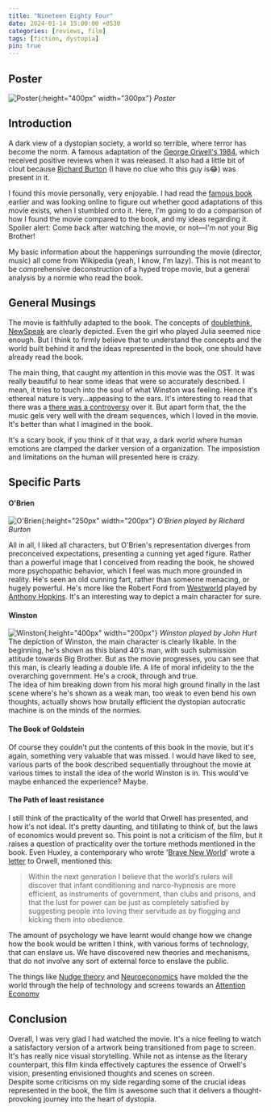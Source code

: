 ```yaml
---
title: "Nineteen Eighty Four"
date: 2024-01-14 15:00:00 +0530
categories: [reviews, film]
tags: [fiction, dystopia]
pin: true
---
```


## Poster
<!-- ![Poster](\assets\img\Ninteen_Eighty_Four.jpg){:height="400px" width="300px"} -->
<img src="{{site.baseurl | prepend: site.url}}/assets/img/1984/Ninteen_Eighty_Four.jpg" alt="Poster">{:height="400px" width="300px"}
*Poster*

## Introduction
A dark view of a dystopian society, a world so terrible, where terror has become the norm. A famous adaptation of the [George Orwell's 1984](https://en.wikipedia.org/wiki/Nineteen_Eighty-Four), which received positive reviews when it was released. It also had a little bit of clout because [Richard Burton](https://en.wikipedia.org/wiki/Richard_Burton) (I have no clue who this guy is😂) was present in it. 

I found this movie personally, very enjoyable. I had read the [famous book](https://en.wikipedia.org/wiki/Nineteen_Eighty-Four) earlier and was looking online to figure out whether good adaptations of this movie exists, when I stumbled onto it. Here, I'm going to do a comparison of how I found the movie compared to the book, and my ideas regarding it. Spoiler alert: Come back after watching the movie, or not—I'm not your Big Brother!

My basic information about the happenings surrounding the movie (director, music) all come from Wikipedia (yeah, I know, I'm lazy). This is not meant to be comprehensive deconstruction of a hyped trope movie, but a general analysis by a normie who read the book.

## General Musings
The movie is faithfully adapted to the book. The concepts of [doublethink](https://en.wikipedia.org/wiki/Doublethink), [NewSpeak](https://en.wikipedia.org/wiki/Newspeak) are clearly depicted. Even the girl who played Julia seemed nice enough. But I think to firmly believe that to understand the concepts and the world built behind it and the ideas represented in the book, one should have already read the book.

The main thing, that caught my attention in this movie was the OST. It was really beautiful to hear some ideas that were so accurately described. I mean, it tries to touch into the soul of what Winston was feeling. Hence it's ethereal nature is very...appeasing to the ears. It's interesting to read that there was a [there was a controversy](https://en.wikipedia.org/wiki/Nineteen_Eighty-Four_(1984_film)#Score_controversy) over it. But apart form that, the the music gels very well with the dream sequences, which I loved in the movie. It's better than what I imagined in the book.

It's a scary book, if you think of it that way, a dark world where human emotions are clamped the darker version of a organization. The imposistion and limitations on the human will presented here is crazy.

## Specific Parts
#### O'Brien

<img src="{{site.baseurl | prepend: site.url}}/assets/img/1984/O'Brian.jpg" alt="O'Brien">{:height="250px" width="200px"}
*O'Brien played by Richard Burton*

All in all, I liked all characters, but O'Brien's representation diverges from preconceived expectations, presenting a cunning yet aged figure. Rather than a powerful image that I conceived from reading the book, he showed more psychopathic behavior, which I feel was much more grounded in reality. He's seen an old cunning fart, rather than someone menacing, or hugely powerful. He's more like the Robert Ford from [Westworld](https://www.imdb.com/title/tt0475784/) played by [Anthony Hopkins](https://en.wikipedia.org/wiki/Anthony_Hopkins). It's an interesting way to depict a main character for sure.

#### Winston

<img src="{{site.baseurl | prepend: site.url}}/assets/img/1984/Winston.jpg" alt="Winston">{:height="400px" width="200px"}
*Winston played by John Hurt*
The depiction of Winston, the main character is clearly likable. In the beginning, he's shown as this bland 40's man, with such submission attitude towards Big Brother. But as the movie progresses, you can see that this man, is clearly leading a double life. A life of moral infidelity to the the overarching government. He's a crook, through and true.<br>
The idea of him breaking down from his moral high ground finally in the last scene where's he's shown as a weak man, too weak to even bend his own thoughts, actually shows how brutally efficient the dystopian autocratic machine is on the minds of the normies.

#### The Book of Goldstein
Of course they couldn't put the contents of this book in the movie, but it's again, something very valuable that was missed. I would have liked to see, various parts of the book described sequentially throughout the movie at various times to install the idea of the world Winston is in. This would've maybe enhanced the experience? Maybe.

#### The Path of least resistance
I still think of the practicality of the world that Orwell has presented, and how it's not ideal. It's pretty daunting, and titillating to think of, but the laws of economics would prevent so. This point is not a criticism of the film, but it raises a question of practicality over the torture methods mentioned in the book. Even Huxley, a contemporary who wrote '[Brave New World](https://www.goodreads.com/book/show/5129.Brave_New_World)' wrote a [letter](https://lettersofnote.com/2012/03/06/1984-v-brave-new-world/) to Orwell, mentioned this: 

> Within the next generation I believe that the world’s rulers will discover that infant conditioning and narco-hypnosis are more efficient, as instruments of government, than clubs and prisons, and that the lust for power can be just as completely satisfied by suggesting people into loving their servitude as by flogging and kicking them into obedience.

The amount of psychology we have learnt would change how we change how the book would be written I think, with various forms of technology, that can enslave us. We have discovered new theories and mechanisms, that do not involve any sort of external force to enslave the public.

The things like [Nudge theory](https://en.wikipedia.org/wiki/Nudge_theory) and [Neuroeconomics](https://en.wikipedia.org/wiki/Neuroeconomics) have molded the the world through the help of technology and screens towards an [Attention Economy](https://en.wikipedia.org/wiki/Attention_economy) 

## Conclusion
Overall, I was very glad I had watched the movie. It's a nice feeling to watch a satisfactory version of a artwork being transitioned from page to screen. It's has really nice visual storytelling. While not as intense as the literary counterpart, this film kinda effectively captures the essence of Orwell's vision, presenting envisioned thoughts and scenes on screen. 
<br>
Despite some criticisms on my side regarding some of the crucial ideas represented in the book, the film is awesome such that it delivers a thought-provoking journey into the heart of dystopia.






